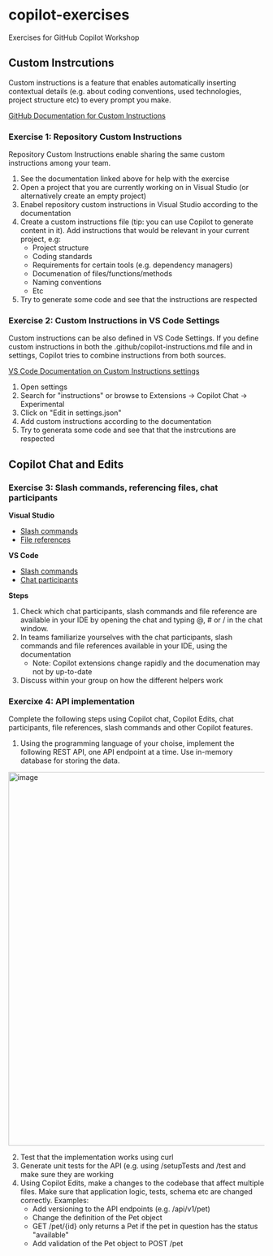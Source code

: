 # copilot-exercises
Exercises for GitHub Copilot Workshop

## Custom Instrcutions
Custom instructions is a feature that enables automatically inserting contextual details (e.g. about coding conventions, used technologies, project structure etc) to every prompt you make.

[GitHub Documentation for Custom Instructions](https://docs.github.com/en/enterprise-cloud@latest/copilot/customizing-copilot/adding-repository-custom-instructions-for-github-copilot?tool=visualstudio)

### Exercise 1: Repository Custom Instructions
Repository Custom Instructions enable sharing the same custom instructions among your team.

1. See the documentation linked above for help with the exercise
1. Open a project that you are currently working on in Visual Studio (or alternatively create an empty project)
1. Enabel repository custom instructions in Visual Studio according to the documentation
1. Create a custom instructions file (tip: you can use Copilot to generate content in it). Add instructions that would be relevant in your current project, e.g:
    - Project structure
    - Coding standards
    - Requirements for certain tools (e.g. dependency managers)
    - Documenation of files/functions/methods
    - Naming conventions
    - Etc
1. Try to generate some code and see that the instructions are respected

### Exercise 2: Custom Instructions in VS Code Settings
Custom instructions can be also defined in VS Code Settings. If you define custom instructions in both the .github/copilot-instructions.md file and in settings, Copilot tries to combine instructions from both sources.

[VS Code Documentation on Custom Instructions settings](https://code.visualstudio.com/docs/copilot/copilot-customization)

1. Open settings
2. Search for "instructions" or browse to Extensions -> Copilot Chat -> Experimental
3. Click on "Edit in settings.json"
4. Add custom instructions according to the documentation
5. Try to generata some code and see that that the instrcutions are respected

## Copilot Chat and Edits

### Exercise 3: Slash commands, referencing files, chat participants

**Visual Studio**
- [Slash commands](https://learn.microsoft.com/en-us/visualstudio/ide/copilot-chat-context?view=vs-2022#slash-commands)
- [File references](https://learn.microsoft.com/en-us/visualstudio/ide/copilot-chat-context?view=vs-2022#reference)

**VS Code**
- [Slash commands](https://code.visualstudio.com/docs/copilot/copilot-chat#_slash-commands) 
- [Chat participants](https://code.visualstudio.com/docs/copilot/copilot-chat#_chat-participants)

**Steps**
1. Check which chat participants, slash commands and file reference are available in your IDE by opening the chat and typing @, # or / in the chat window.
2. In teams familiarize yourselves with the chat participants, slash commands and file references available in your IDE, using the documentation
   - Note: Copilot extensions change rapidly and the documenation may not by up-to-date
3. Discuss within your group on how the different helpers work

### Exercixe 4: API implementation
Complete the following steps using Copilot chat, Copilot Edits, chat participants, file references, slash commands and other Copilot features.

1. Using the programming language of your choise, implement the following REST API, one API endpoint at a time. Use in-memory database for storing the data.
<img width="736" alt="image" src="https://github.com/user-attachments/assets/482fd8cf-e506-4973-9d11-ede1d86beebf" />

2. Test that the implementation works using curl
3. Generate unit tests for the API (e.g. using /setupTests and /test and make sure they are working
4. Using Copilot Edits, make a changes to the codebase that affect multiple files. Make sure that application logic, tests, schema etc are changed correctly. Examples:
   - Add versioning to the API endpoints (e.g. /api/v1/pet)
   - Change the definition of the Pet object
   - GET /pet/{id} only returns a Pet if the pet in question has the status "available"
   - Add validation of the Pet object to POST /pet

   
